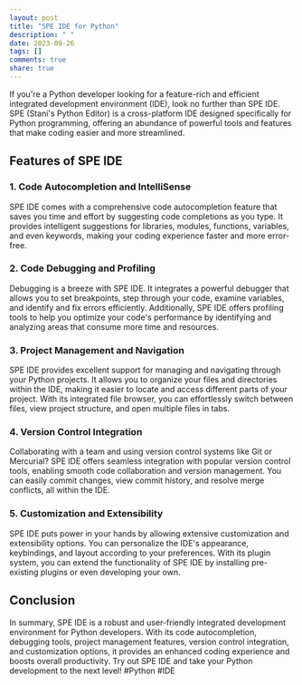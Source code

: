 ```yaml
---
layout: post
title: "SPE IDE for Python"
description: " "
date: 2023-09-26
tags: []
comments: true
share: true
---
```


If you're a Python developer looking for a feature-rich and efficient integrated development environment (IDE), look no further than SPE IDE. SPE (Stani's Python Editor) is a cross-platform IDE designed specifically for Python programming, offering an abundance of powerful tools and features that make coding easier and more streamlined.

## Features of SPE IDE

### 1. Code Autocompletion and IntelliSense

SPE IDE comes with a comprehensive code autocompletion feature that saves you time and effort by suggesting code completions as you type. It provides intelligent suggestions for libraries, modules, functions, variables, and even keywords, making your coding experience faster and more error-free.

### 2. Code Debugging and Profiling

Debugging is a breeze with SPE IDE. It integrates a powerful debugger that allows you to set breakpoints, step through your code, examine variables, and identify and fix errors efficiently. Additionally, SPE IDE offers profiling tools to help you optimize your code's performance by identifying and analyzing areas that consume more time and resources.

### 3. Project Management and Navigation

SPE IDE provides excellent support for managing and navigating through your Python projects. It allows you to organize your files and directories within the IDE, making it easier to locate and access different parts of your project. With its integrated file browser, you can effortlessly switch between files, view project structure, and open multiple files in tabs.

### 4. Version Control Integration

Collaborating with a team and using version control systems like Git or Mercurial? SPE IDE offers seamless integration with popular version control tools, enabling smooth code collaboration and version management. You can easily commit changes, view commit history, and resolve merge conflicts, all within the IDE.

### 5. Customization and Extensibility

SPE IDE puts power in your hands by allowing extensive customization and extensibility options. You can personalize the IDE's appearance, keybindings, and layout according to your preferences. With its plugin system, you can extend the functionality of SPE IDE by installing pre-existing plugins or even developing your own.

## Conclusion

In summary, SPE IDE is a robust and user-friendly integrated development environment for Python developers. With its code autocompletion, debugging tools, project management features, version control integration, and customization options, it provides an enhanced coding experience and boosts overall productivity. Try out SPE IDE and take your Python development to the next level! #Python #IDE